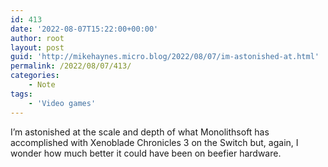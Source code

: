 ```yaml
---
id: 413
date: '2022-08-07T15:22:00+00:00'
author: root
layout: post
guid: 'http://mikehaynes.micro.blog/2022/08/07/im-astonished-at.html'
permalink: /2022/08/07/413/
categories:
    - Note
tags:
    - 'Video games'
---
```


I’m astonished at the scale and depth of what Monolithsoft has accomplished with Xenoblade Chronicles 3 on the Switch but, again, I wonder how much better it could have been on beefier hardware.